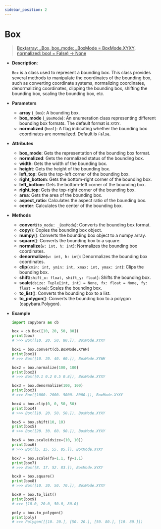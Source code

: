 ```yaml
---
sidebar_position: 2
---
```


# Box

> [Box(array: \_Box, box_mode: \_BoxMode = BoxMode.XYXY, normalized: bool = False) -> None](https://github.com/DocsaidLab/Capybara/blob/975d62fba4f76db59e715c220f7a2af5ad8d050e/capybara/structures/boxes.py#L101)

- **Description**:

  `Box` is a class used to represent a bounding box. This class provides several methods to manipulate the coordinates of the bounding box, such as converting coordinate systems, normalizing coordinates, denormalizing coordinates, clipping the bounding box, shifting the bounding box, scaling the bounding box, etc.

- **Parameters**

  - **array** (`_Box`): A bounding box.
  - **box_mode** (`_BoxMode`): An enumeration class representing different bounding box formats. The default format is `XYXY`.
  - **normalized** (`bool`): A flag indicating whether the bounding box coordinates are normalized. Default is `False`.

- **Attributes**

  - **box_mode**: Gets the representation of the bounding box format.
  - **normalized**: Gets the normalized status of the bounding box.
  - **width**: Gets the width of the bounding box.
  - **height**: Gets the height of the bounding box.
  - **left_top**: Gets the top-left corner of the bounding box.
  - **right_bottom**: Gets the bottom-right corner of the bounding box.
  - **left_bottom**: Gets the bottom-left corner of the bounding box.
  - **right_top**: Gets the top-right corner of the bounding box.
  - **area**: Gets the area of the bounding box.
  - **aspect_ratio**: Calculates the aspect ratio of the bounding box.
  - **center**: Calculates the center of the bounding box.

- **Methods**

  - **convert**(`to_mode: _BoxMode`): Converts the bounding box format.
  - **copy**(): Copies the bounding box object.
  - **numpy**(): Converts the bounding box object to a numpy array.
  - **square**(): Converts the bounding box to a square.
  - **normalize**(`w: int, h: int`): Normalizes the bounding box coordinates.
  - **denormalize**(`w: int, h: int`): Denormalizes the bounding box coordinates.
  - **clip**(`xmin: int, ymin: int, xmax: int, ymax: int`): Clips the bounding box.
  - **shift**(`shift_x: float, shift_y: float`): Shifts the bounding box.
  - **scale**(`dsize: Tuple[int, int] = None, fx: float = None, fy: float = None`): Scales the bounding box.
  - **to_list**(): Converts the bounding box to a list.
  - **to_polygon**(): Converts the bounding box to a polygon (capybara.Polygon).

- **Example**

  ```python
  import capybara as cb

  box = cb.Box([10, 20, 50, 80])
  print(box)
  # >>> Box([10. 20. 50. 80.]), BoxMode.XYXY

  box1 = box.convert(cb.BoxMode.XYWH)
  print(box1)
  # >>> Box([10. 20. 40. 60.]), BoxMode.XYWH

  box2 = box.normalize(100, 100)
  print(box2)
  # >>> Box([0.1 0.2 0.5 0.8]), BoxMode.XYXY

  box3 = box.denormalize(100, 100)
  print(box3)
  # >>> Box([1000. 2000. 5000. 8000.]), BoxMode.XYXY

  box4 = box.clip(0, 0, 50, 50)
  print(box4)
  # >>> Box([10. 20. 50. 50.]), BoxMode.XYXY

  box5 = box.shift(10, 10)
  print(box5)
  # >>> Box([20. 30. 60. 90.]), BoxMode.XYXY

  box6 = box.scale(dsize=(10, 10))
  print(box6)
  # >>> Box([5. 15. 55. 85.]), BoxMode.XYXY

  box7 = box.scale(fx=1.1, fy=1.1)
  print(box7)
  # >>> Box([8. 17. 52. 83.]), BoxMode.XYXY

  box8 = box.square()
  print(box8)
  # >>> Box([10. 30. 50. 70.]), BoxMode.XYXY

  box9 = box.to_list()
  print(box9)
  # >>> [10.0, 20.0, 50.0, 80.0]

  poly = box.to_polygon()
  print(poly)
  # >>> Polygon([[10. 20.], [50. 20.], [50. 80.], [10. 80.]])
  ```
